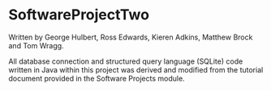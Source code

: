 # SoftwareProjectTwo

Written by George Hulbert, Ross Edwards, Kieren Adkins, Matthew Brock and Tom Wragg.

All database connection and structured query language (SQLite) code written in Java within this project was derived and modified from the tutorial document provided in the Software Projects module.
